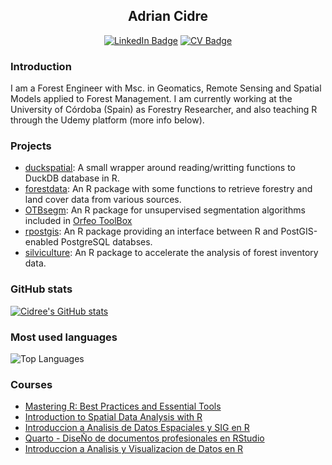 <div align='center'>

  ## Adrian Cidre
  
  [![LinkedIn Badge](https://img.shields.io/badge/My-LinkedIn-blue)](https://www.linkedin.com/in/adrian-cidre/)
  [![CV Badge](https://img.shields.io/badge/My-CV-critical)](https://adrian-cidre.com/about)
</div>


### Introduction

I am a Forest Engineer with Msc. in Geomatics, Remote Sensing and Spatial Models applied to Forest Management. I am currently working at the University of Córdoba (Spain) as Forestry Researcher, and also teaching R through the Udemy platform (more info below).

### Projects

- [duckspatial](https://github.com/Cidree/duckspatial): A small wrapper around reading/writting functions to DuckDB database in R.
- [forestdata](https://github.com/Cidree/forestdata): An R package with some functions to retrieve forestry and land cover data from various sources.
- [OTBsegm](https://github.com/Cidree/OTBsegm): An R package for unsupervised segmentation algorithms included in [Orfeo ToolBox](https://www.orfeo-toolbox.org/)
- [rpostgis](https://cidree.github.io/rpostgis/): An R package providing an interface between R and PostGIS-enabled PostgreSQL databses.
- [silviculture](https://github.com/Cidree/silviculture): An R package to accelerate the analysis of forest inventory data.

### GitHub stats

[![Cidree's GitHub stats](https://github-readme-stats.vercel.app/api?username=Cidree&rank_icon=github&theme=transparent)](https://github.com/Cidree) 

### Most used languages

![Top Languages](https://github-readme-stats.vercel.app/api/top-langs/?username=Cidree&hide=javascript,html,css,scss,tex,ts,php&langs_count=2&theme=transparent&layout=compact)

### Courses

- [Mastering R: Best Practices and Essential Tools](https://adrian-cidre.com/02_courses/05_best_r_practices.html)
- [Introduction to Spatial Data Analysis with R](https://adrian-cidre.com/02_courses/03_spatial_data_en)
- [Introduccion a Analisis de Datos Espaciales y SIG en R](https://adrian-cidre.com/02_courses/02_spatial_data_es)
- [Quarto - DiseÑo de documentos profesionales en RStudio](https://adrian-cidre.com/02_courses/00_quarto_es)
- [Introduccion a Analisis y Visualizacion de Datos en R](https://adrian-cidre.com/02_courses/01_data_analysis_es)

<!--
**Cidree/Cidree** is a ✨ _special_ ✨ repository because its `README.md` (this file) appears on your GitHub profile.

Here are some ideas to get you started:

- 🔭 I’m currently working on ...
- 🌱 I’m currently learning ...
- 👯 I’m looking to collaborate on ...
- 🤔 I’m looking for help with ...
- 💬 Ask me about ...
- 📫 How to reach me: ...
- 😄 Pronouns: ...
- ⚡ Fun fact: ...
-->

